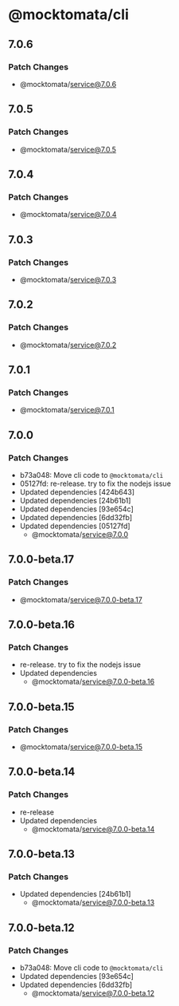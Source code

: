 # @mocktomata/cli

## 7.0.6

### Patch Changes

- @mocktomata/service@7.0.6

## 7.0.5

### Patch Changes

- @mocktomata/service@7.0.5

## 7.0.4

### Patch Changes

- @mocktomata/service@7.0.4

## 7.0.3

### Patch Changes

- @mocktomata/service@7.0.3

## 7.0.2

### Patch Changes

- @mocktomata/service@7.0.2

## 7.0.1

### Patch Changes

- @mocktomata/service@7.0.1

## 7.0.0

### Patch Changes

- b73a048: Move cli code to `@mocktomata/cli`
- 05127fd: re-release. try to fix the nodejs issue
- Updated dependencies [424b643]
- Updated dependencies [24b61b1]
- Updated dependencies [93e654c]
- Updated dependencies [6dd32fb]
- Updated dependencies [05127fd]
  - @mocktomata/service@7.0.0

## 7.0.0-beta.17

### Patch Changes

- @mocktomata/service@7.0.0-beta.17

## 7.0.0-beta.16

### Patch Changes

- re-release. try to fix the nodejs issue
- Updated dependencies
  - @mocktomata/service@7.0.0-beta.16

## 7.0.0-beta.15

### Patch Changes

- @mocktomata/service@7.0.0-beta.15

## 7.0.0-beta.14

### Patch Changes

- re-release
- Updated dependencies
  - @mocktomata/service@7.0.0-beta.14

## 7.0.0-beta.13

### Patch Changes

- Updated dependencies [24b61b1]
  - @mocktomata/service@7.0.0-beta.13

## 7.0.0-beta.12

### Patch Changes

- b73a048: Move cli code to `@mocktomata/cli`
- Updated dependencies [93e654c]
- Updated dependencies [6dd32fb]
  - @mocktomata/service@7.0.0-beta.12
